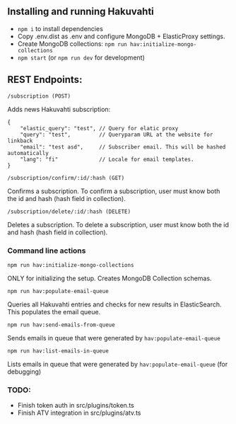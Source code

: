 ## Installing and running Hakuvahti

- `npm i` to install dependencies
- Copy .env.dist as .env and configure MongoDB + ElasticProxy settings.
- Create MongoDB collections: `npm run hav:initialize-mongo-collections`
- `npm start` (or `npm run dev` for development)

## REST Endpoints:

`/subscription (POST)`

Adds news Hakuvahti subscription:

```
{
    "elastic_query": "test", // Query for elatic proxy
    "query": "test",         // Queryparam URL at the website for linkback
    "email": "test asd",     // Subscriber email. This will be hashed automatically
    "lang": "fi"             // Locale for email templates.
}
```

`/subscription/confirm/:id/:hash (GET)`

Confirms a subscription. To confirm a subscription, user must know both the id and hash (hash field in collection).

`/subscription/delete/:id/:hash (DELETE)`

Deletes a subscription. To delete a subscription, user must know both the id and hash (hash field in collection).

### Command line actions

`npm run hav:initialize-mongo-collections`

ONLY for initializing the setup. Creates MongoDB Collection schemas.

`npm run hav:populate-email-queue`

Queries all Hakuvahti entries and checks for new results in ElasticSearch. This populates the email queue.

`npm run hav:send-emails-from-queue`

Sends emails in queue that were generated by `hav:populate-email-queue`

`npm run hav:list-emails-in-queue`

Lists emails in queue that were generated by `hav:populate-email-queue` (for debugging)

### TODO:

- Finish token auth in src/plugins/token.ts
- Finish ATV integration in src/plugins/atv.ts
